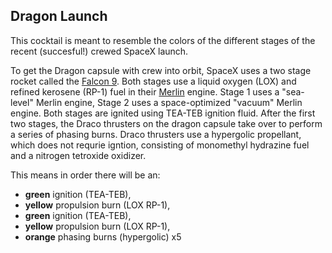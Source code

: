 Dragon Launch
--- 
This cocktail is meant to resemble the colors of the different stages of the recent (succesful!) crewed SpaceX launch. 

To get the Dragon capsule with crew into orbit, SpaceX uses a two stage rocket called the [Falcon 9](https://en.wikipedia.org/wiki/Falcon_9). Both stages use a liquid oxygen (LOX) and refined kerosene (RP-1) fuel in their [Merlin](https://en.wikipedia.org/wiki/SpaceX_Merlin) engine. Stage 1 uses a "sea-level" Merlin engine, Stage 2 uses a space-optimized "vacuum" Merlin engine. Both stages are ignited using TEA-TEB ignition fluid. After the first two stages, the Draco thrusters on the dragon capsule take over to perform a series of phasing burns. Draco thrusters use a hypergolic propellant, which does not requrie igntion, consisting of monomethyl hydrazine fuel and a nitrogen tetroxide oxidizer.

This means in order there will be an:
- **green** ignition (TEA-TEB), 
- **yellow** propulsion burn (LOX RP-1), 
- **green** ignition (TEA-TEB), 
- **yellow** propulsion burn (LOX RP-1),
- **orange** phasing burns (hypergolic) x5




